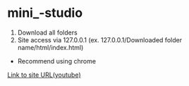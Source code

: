 # mini_-studio

1. Download all folders
2. Site access via 127.0.0.1 (ex. 127.0.0.1/Downloaded folder name/html/index.html)
*  Recommend using chrome 

[Link to site URL(youtube)](https://www.youtube.com/watch?v=yBFPo2V7Ngs&feature=youtu.be)

